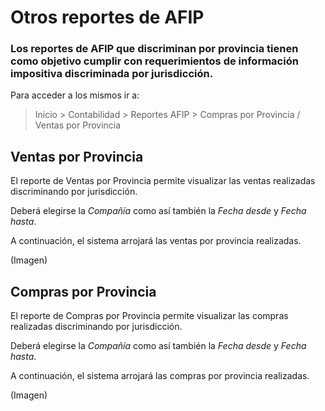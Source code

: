 # Otros reportes de AFIP

### Los reportes de AFIP que discriminan por provincia tienen como objetivo cumplir con requerimientos de información impositiva discriminada por jurisdicción.

Para acceder a los mismos ir a:

> Inicio > Contabilidad > Reportes AFIP > Compras por Provincia / Ventas por Provincia



## Ventas por Provincia

El reporte de Ventas por Provincia permite visualizar las ventas realizadas discriminando por jurisdicción.

Deberá elegirse la *Compañía* como así también la *Fecha desde* y *Fecha hasta*. 

A continuación, el sistema arrojará las ventas por provincia realizadas.

(Imagen)

## Compras por Provincia

El reporte de Compras por Provincia permite visualizar las compras realizadas discriminando por jurisdicción.

Deberá elegirse la *Compañía* como así también la *Fecha desde* y *Fecha hasta*. 

A continuación, el sistema arrojará las compras por provincia realizadas.

(Imagen)

